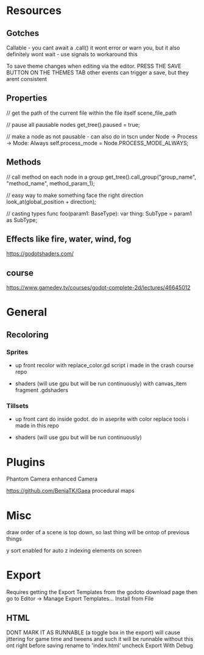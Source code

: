 # Resources

## Gotches

Callable - you cant await a .call() it wont error or warn you, but it also definitely wont wait - use signals to workaround this

To save theme changes when editing via the editor. PRESS THE SAVE BUTTON ON THE THEMES TAB
  other events can trigger a save, but they arent consistent

## Properties

// get the path of the current file within the file itself
scene_file_path

// pause all pausable nodes
get_tree().paused = true;

// make a node as not pausable - can also do in tscn under Node -> Process -> Mode: Always
self.process_mode = Node.PROCESS_MODE_ALWAYS;

## Methods

// call method on each node in a group
get_tree().call_group("group_name", "method_name", method_param_1);

// easy way to make something face the right direction
look_at(global_position + direction);

// casting types
func foo(param1: BaseType):
  var thing: SubType = param1 as SubType;

## Effects like fire, water, wind, fog
https://godotshaders.com/

## course
https://www.gamedev.tv/courses/godot-complete-2d/lectures/46645012

# General

## Recoloring

### Sprites
- up front
  recolor with replace_color.gd script i made in the crash course repo

- shaders (will use gpu but will be run continuously)
  with canvas_item fragment .gdshaders

### Tillsets
- up front
  cant do inside godot. do in aseprite with color replace tools i made in this repo

- shaders (will use gpu but will be run continuously)

# Plugins

Phantom Camera
  enhanced Camera

https://github.com/BenjaTK/Gaea
  procedural maps


# Misc

draw order of a scene is top down, so last thing will be ontop of previous things

y sort enabled for auto z indexing elements on screen

# Export

Requires getting the Export Templates from the godoto download page
then go to Editor -> Manage Export Templates...
  Install from File

## HTML
  DONT MARK IT AS RUNNABLE (a toggle box in the export)
    will cause jittering for game time and tweens and such
    it will be runnable without this ont
  right before saving
    rename to 'index.html'
    uncheck Export With Debug
